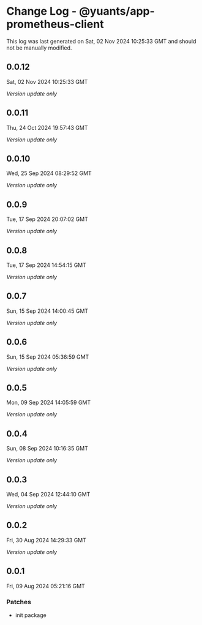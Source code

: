 # Change Log - @yuants/app-prometheus-client

This log was last generated on Sat, 02 Nov 2024 10:25:33 GMT and should not be manually modified.

## 0.0.12
Sat, 02 Nov 2024 10:25:33 GMT

_Version update only_

## 0.0.11
Thu, 24 Oct 2024 19:57:43 GMT

_Version update only_

## 0.0.10
Wed, 25 Sep 2024 08:29:52 GMT

_Version update only_

## 0.0.9
Tue, 17 Sep 2024 20:07:02 GMT

_Version update only_

## 0.0.8
Tue, 17 Sep 2024 14:54:15 GMT

_Version update only_

## 0.0.7
Sun, 15 Sep 2024 14:00:45 GMT

_Version update only_

## 0.0.6
Sun, 15 Sep 2024 05:36:59 GMT

_Version update only_

## 0.0.5
Mon, 09 Sep 2024 14:05:59 GMT

_Version update only_

## 0.0.4
Sun, 08 Sep 2024 10:16:35 GMT

_Version update only_

## 0.0.3
Wed, 04 Sep 2024 12:44:10 GMT

_Version update only_

## 0.0.2
Fri, 30 Aug 2024 14:29:33 GMT

_Version update only_

## 0.0.1
Fri, 09 Aug 2024 05:21:16 GMT

### Patches

- init package

